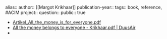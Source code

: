 alias::
author:: [[Margot Krikhaar]] 
publication-year::
tags:: book, reference, #ACIM 
project:: 
question::
public:: true

- [Artikel_All_the_money_is_for_everyone.pdf](https://margotkrikhaar.nl/wp-content/uploads/2016/05/Artikel_All_the_money_is_for_everyone.pdf)
- [All the money belongs to everyone - Krikhaar.pdf | DuusAir](hook://file/pQUQo0qyd?p=QUNJTSAmIElubmVyIEJlZ2lubmVyLCBTcGlyaXR1YWxpdHksIE15c3RpY2lzbSwgTXl0aG9sb2d5L01hcmdvdCBLcmlraGFhcg==&n=All%20the%20money%20belongs%20to%20everyone%20%2D%20Krikhaar%2Epdf)
-
